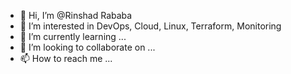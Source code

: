 - 👋 Hi, I’m @Rinshad Rababa
- 👀 I’m interested in DevOps, Cloud, Linux, Terraform, Monitoring
- 🌱 I’m currently learning ...
- 💞️ I’m looking to collaborate on ...
- 📫 How to reach me ...

<!---
Rinshad/Rinshad is a ✨ special ✨ repository because its `README.md` (this file) appears on your GitHub profile.
You can click the Preview link to take a look at your changes.
--->
